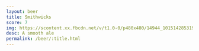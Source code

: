 ```yaml
---
layout: beer
title: Smithwicks
score: 7
img: https://scontent.xx.fbcdn.net/v/t1.0-0/p480x480/14944_10151428531923745_1130605177_n.jpg?oh=ee974293916d1b3673bc0d9d99bdb226&oe=587D5A5F
desc: A smooth ale
permalink: /beer/:title.html
---
```


